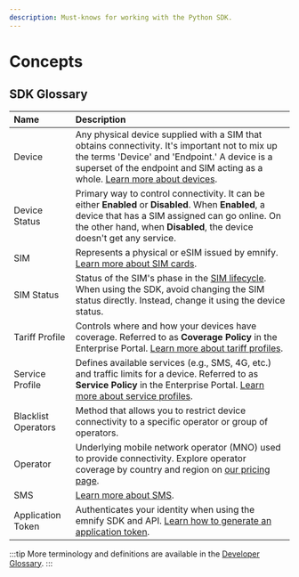 ```yaml
---
description: Must-knows for working with the Python SDK.
---
```


# Concepts

## SDK Glossary

| Name      | Description |
| :-------- | :---------- |
| Device  | Any physical device supplied with a SIM that obtains connectivity. It's important not to mix up the terms 'Device' and 'Endpoint.' A device is a superset of the endpoint and SIM acting as a whole. [Learn more about devices](https://support.emnify.com/hc/en-us/sections/115000981005-Device-Configuration).  |
| Device Status  | Primary way to control connectivity. It can be either **Enabled** or **Disabled**. When **Enabled**, a device that has a SIM assigned can go online. On the other hand, when **Disabled**, the device doesn't get any service.  |
| SIM  | Represents a physical or eSIM issued by emnify. [Learn more about SIM cards](https://support.emnify.com/hc/en-us/sections/360000642374-SIM-cards).  |
| SIM Status  | Status of the SIM's phase in the [SIM lifecycle](https://www.emnify.com/blog/sim-lifecycle-management). When using the SDK, avoid changing the SIM status directly. Instead, change it using the device status.  |
| Tariff Profile  | Controls where and how your devices have coverage. Referred to as **Coverage Policy** in the Enterprise Portal. [Learn more about tariff profiles](https://cdn.emnify.net/api/doc/tariff-profile.html).  |
| Service Profile  | Defines available services (e.g., SMS, 4G, etc.) and traffic limits for a device. Referred to as **Service Policy** in the Enterprise Portal. [Learn more about service profiles](https://cdn.emnify.net/api/doc/service-profile.html).  |
| Blacklist Operators  | Method that allows you to restrict device connectivity to a specific operator or group of operators.  |
| Operator  | Underlying mobile network operator (MNO) used to provide connectivity. Explore operator coverage by country and region on [our pricing page](https://www.emnify.com/pricing).  |
| SMS  | [Learn more about SMS](https://www.emnify.com/developers/documentation#_sms).  |
| Application Token  | Authenticates your identity when using the emnify SDK and API. [Learn how to generate an application token](https://www.emnify.com/developer-blog/how-to-use-an-application-token-for-api-authentication).  |

:::tip
More terminology and definitions are available in the [Developer Glossary](glossary). 
:::

